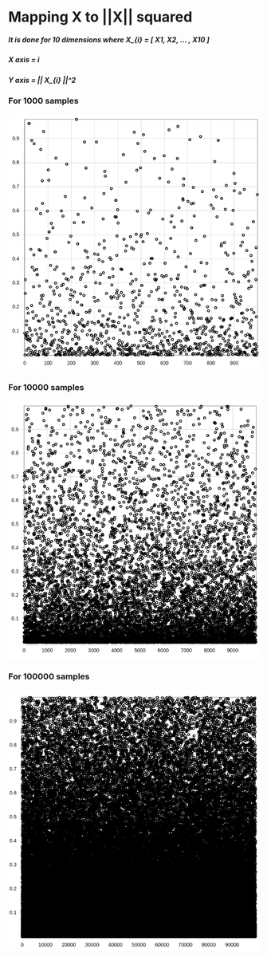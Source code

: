 # Mapping X to ||X|| squared

##### It is done for 10 dimensions where X_{i} = [ X1, X2, ... , X10 ] 
##### X axis = i
##### Y axis = || X_{i} ||^2
  
### For 1000 samples
  ![alt](map1000.png)
  
### For 10000 samples
  ![alt](map10000.png)

### For 100000 samples
  ![alt](map100000.png)
